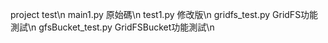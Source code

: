 project test\n
main1.py 原始碼\n
test1.py 修改版\n
gridfs_test.py GridFS功能測試\n
gfsBucket_test.py GridFSBucket功能測試\n